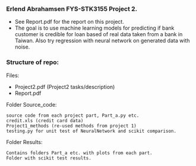 ### Erlend Abrahamsen FYS-STK3155 Project 2. ###
- See Report.pdf for the report on this project.
- The goal is to use machine learning models for predicting if bank customer is credible for loan based of real data taken from a bank in Taiwan. Also try regression with neural network on generated data with noise.

### Structure of repo: ###
Files:  
  
- Project2.pdf (Project2 tasks/description)
- Report.pdf

Folder Source_code:  
  
	source code from each project part, Part_a.py etc.  
	credit.xls (credit card data)  
	Project1_methods (re-used methods from project 1)
	testing.py for unit test of NeuralNetwork and scikit comparison.

Folder Results:  
  
	Contains folders Part_a etc. with plots from each part.
	Folder with scikit test results.

